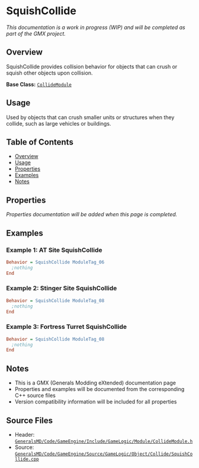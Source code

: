 # SquishCollide

*This documentation is a work in progress (WIP) and will be completed as part of the GMX project.*

## Overview

SquishCollide provides collision behavior for objects that can crush or squish other objects upon collision.

**Base Class:** [`CollideModule`](../../GeneralsMD/Code/GameEngine/Include/GameLogic/Module/CollideModule.h)

## Usage

Used by objects that can crush smaller units or structures when they collide, such as large vehicles or buildings.

## Table of Contents

- [Overview](#overview)
- [Usage](#usage)
- [Properties](#properties)
- [Examples](#examples)
- [Notes](#notes)

## Properties

*Properties documentation will be added when this page is completed.*

## Examples

### Example 1: AT Site SquishCollide
```ini
Behavior = SquishCollide ModuleTag_06
  ;nothing
End
```

### Example 2: Stinger Site SquishCollide
```ini
Behavior = SquishCollide ModuleTag_08
  ;nothing
End
```

### Example 3: Fortress Turret SquishCollide
```ini
Behavior = SquishCollide ModuleTag_08
  ;nothing
End
```

## Notes

- This is a GMX (Generals Modding eXtended) documentation page
- Properties and examples will be documented from the corresponding C++ source files
- Version compatibility information will be included for all properties

## Source Files

- Header: [`GeneralsMD/Code/GameEngine/Include/GameLogic/Module/CollideModule.h`](../../GeneralsMD/Code/GameEngine/Include/GameLogic/Module/CollideModule.h)
- Source: [`GeneralsMD/Code/GameEngine/Source/GameLogic/Object/Collide/SquishCollide.cpp`](../../GeneralsMD/Code/GameEngine/Source/GameLogic/Object/Collide/SquishCollide.cpp)
